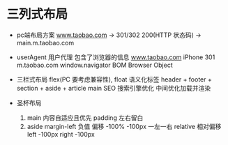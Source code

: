# 三列式布局

- pc端布局方案
    www.taobao.com -> 301/302 200(HTTP 状态码) -> main.m.taobao.com


- userAgent
    用户代理  包含了浏览器的信息
    www.taobao.com
        iPhone  301  m.taobao.com
    window.navigator  BOM  Browser  Object  

- 三栏式布局  flex(PC 要考虑兼容性), float 
    语义化标签  header + footer + section + aside + article
    main SEO 搜索引擎优化
    中间优化加载并渲染

- 圣杯布局
    1. main 内容自适应且优先
        padding 左右留白
    2. aside margin-left 负值  偏移  -100%  -100px 一左一右
        relative  相对偏移  left  -100px  right  -100px
